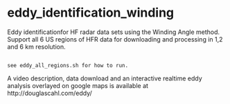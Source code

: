 # eddy_identification_winding
Eddy identificationfor HF radar data sets using the Winding Angle method. Support all 6 US regions of HFR data for downloading and processing in 1,2 and 6 km resolution. 

<code>
see eddy_all_regions.sh for how to run. 
</code>

<p>
A video description, data download and an interactive realtime eddy analysis overlayed on google maps is available at http://douglascahl.com/eddy/
</p>
